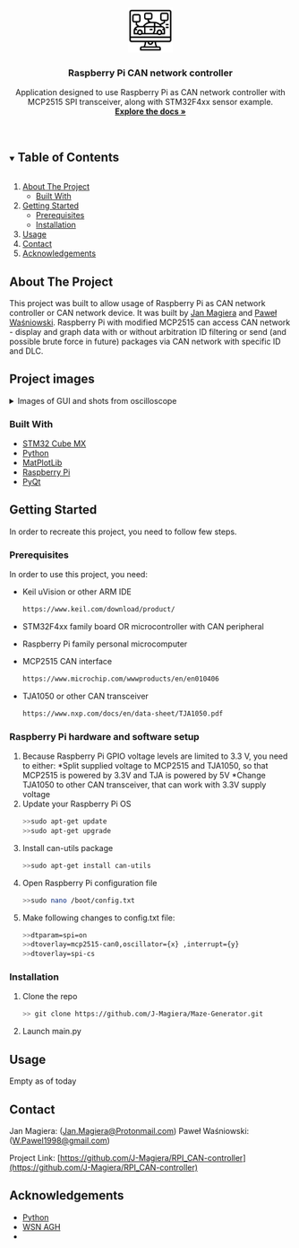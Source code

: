 <!-- PROJECT SHIELDS -->
<!--
*** I'm using markdown "reference style" links for readability.
*** Reference links are enclosed in brackets [ ] instead of parentheses ( ).
*** See the bottom of this document for the declaration of the reference variables
*** for contributors-url, forks-url, etc. This is an optional, concise syntax you may use.
*** https://www.markdownguide.org/basic-syntax/#reference-style-links
-->






<!-- PROJECT LOGO -->
<br />
<p align="center">
  <a href="https://github.com/J-Magiera/RPI_CAN-controller">
	<img src="images/logo.png" alt="Logo" width="80" height="80">
  </a>

  <h3 align="center">Raspberry Pi CAN network controller</h3>

  <p align="center">
    Application designed to use Raspberry Pi as CAN network controller with MCP2515 SPI transceiver, along with STM32F4xx sensor example.
    <br />
    <a href="https://github.com/J-Magiera/RPI_CAN-controller"><strong>Explore the docs »</strong></a>
    <br />
    <br />
  </p>
</p>



<!-- TABLE OF CONTENTS -->
<details open="open">
  <summary><h2 style="display: inline-block">Table of Contents</h2></summary>
  <ol>
    <li>
      <a href="#about-the-project">About The Project</a>
      <ul>
        <li><a href="#built-with">Built With</a></li>
      </ul>
    </li>
    <li>
      <a href="#getting-started">Getting Started</a>
      <ul>
        <li><a href="#prerequisites">Prerequisites</a></li>
        <li><a href="#installation">Installation</a></li>
      </ul>
    </li>
    <li><a href="#usage">Usage</a></li>
    <li><a href="#contact">Contact</a></li>
    <li><a href="#acknowledgements">Acknowledgements</a></li>
  </ol>
</details>



<!-- ABOUT THE PROJECT -->
## About The Project

This project was built to allow usage of Raspberry Pi as CAN network controller or CAN network device.
It was built by [Jan Magiera](https://github.com/J-Magiera) and [Paweł Waśniowski](https://github.com/wisnia1998).
Raspberry Pi with modified MCP2515 can access CAN network - display and graph data with or without arbitration ID filtering
or send (and possible brute force in future) packages via CAN network with specific ID and DLC.

## Project images

<details>
  <summary>Images of GUI and shots from oscilloscope</summary>
     <h3 align="left">Application's Graphical User Interface</br>
     <img src="images/GUI_example.png" alt="Scanned object" width="400" height="400"></br></br>
     <img src="images/GUI_example2.png" alt="Scanned object" width="400" height="400"></br></br>
      Shots from oscilloscope</br>
     <img src="images/OSC1.png" alt="Scanned object top view" width="400" height="400"></br></br>
     <img src="images/OSC2.png" alt="Scanned object side view" width="400" height="400"></br></br>
     <img src="images/OSC3.png" alt="Scanned object side view" width="400" height="400"></br></br>
     </h3>
</details>

### Built With

* [STM32 Cube MX](https://www.st.com/en/development-tools/stm32cubemx.html)
* [Python](https://www.python.org/)
* [MatPlotLib](https://matplotlib.org/)
* [Raspberry Pi](https://www.raspberrypi.org/)
* [PyQt](https://www.qt.io/)





<!-- GETTING STARTED -->
## Getting Started

In order to recreate this project, you need to follow few steps.

### Prerequisites

In order to use this project, you need:
* Keil uVision or other ARM IDE
  ```sh
  https://www.keil.com/download/product/
  ```
* STM32F4xx family board OR microcontroller with CAN peripheral

* Raspberry Pi family personal microcomputer

* MCP2515 CAN interface
  ```sh
  https://www.microchip.com/wwwproducts/en/en010406
  ```
* TJA1050 or other CAN transceiver
  ```sh
  https://www.nxp.com/docs/en/data-sheet/TJA1050.pdf
  ```

### Raspberry Pi hardware and software setup

1. Because Raspberry Pi GPIO voltage levels are limited to 3.3 V, you need to either:
	*Split supplied voltage to MCP2515 and TJA1050, so that MCP2515 is powered by 3.3V and TJA is powered by 5V
	*Change TJA1050 to other CAN transceiver, that can work with 3.3V supply voltage
2. Update your Raspberry Pi OS
   ```sh
   >>sudo apt-get update
   >>sudo apt-get upgrade
   ```
3. Install can-utils package
   ```sh
   >>sudo apt-get install can-utils
   ```
4. Open Raspberry Pi configuration file
   ```sh
   >>sudo nano /boot/config.txt
   ``` 
5. Make following changes to config.txt file:
   ```sh
   >>dtparam=spi=on
   >>dtoverlay=mcp2515-can0,oscillator={x} ,interrupt={y}
   >>dtoverlay=spi-cs
   ```
	

### Installation

1. Clone the repo
   ```sh
   >> git clone https://github.com/J-Magiera/Maze-Generator.git
   ```
2. Launch main.py


<!-- USAGE EXAMPLES -->
## Usage

Empty as of today




<!-- CONTACT -->
## Contact

Jan Magiera: (Jan.Magiera@Protonmail.com)
Paweł Waśniowski: (W.Pawel1998@gmail.com)

Project Link: [https://github.com/J-Magiera/RPI_CAN-controller](https://github.com/J-Magiera/RPI_CAN-controller)



<!-- ACKNOWLEDGEMENTS -->
## Acknowledgements

* [Python](https://www.python.org/)
* [WSN AGH](http://www.wsn.agh.edu.pl/)
* []()






